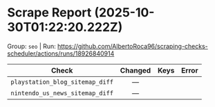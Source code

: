 # Scrape Report (2025-10-30T01:22:20.222Z)

Group: `seo`  |  Run: https://github.com/AlbertoRoca96/scraping-checks-scheduler/actions/runs/18926840914

| Check | Changed | Keys | Error |
|---|:---:|:--|:--|
| `playstation_blog_sitemap_diff` | — |  |  |
| `nintendo_us_news_sitemap_diff` | — |  |  |
